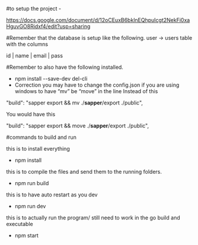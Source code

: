#to setup the project -

https://docs.google.com/document/d/12oCEuxB6bklnEQhpuIcgt2NekFi0xaHguvGO8Ridxf4/edit?usp=sharing

#Remember that the database is setup like the following.
user -> users table with the columns

id | name | email | pass

#Remember to also have the following installed.

- npm install --save-dev del-cli
- Correction you may have to change the config.json if you are using windows to have “mv” be “move” in the line 
Instead of this

"build": "sapper export && mv ./__sapper__/export ./public",

You would have this

"build": "sapper export && move ./__sapper__/export ./public",

#commands to build and run

this is to install everything
- npm install 

this is to compile the files and send them to the running folders.
- npm run build

this is to have auto restart as you dev
- npm run dev

this is to actually run the program/ still need to work in the go build and executable
- npm start


